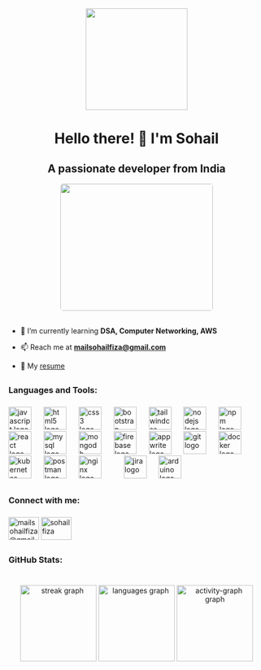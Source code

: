 <div align="center">
  <img height="200" src="https://i.postimg.cc/tCQGs93k/github-banner-1.png"  />
  <br>
</div>

### 

<h1 
style="" align="center">
Hello there! 👋 I'm Sohail
</h1>
<!-- # Hello there! 👋 I'm Md Sohail Fiza -->

<h2 
style="" align="center">
A passionate developer from India
</h2>

<div align="center" ><img src="https://i.postimg.cc/15S3x9nb/github-2.gif" height="250" width="300" style="border-radius: 5px"></div>
<br>

- 🌱 I’m currently learning **DSA, Computer Networking, AWS**

<!-- - 👨‍💻 My projects are available at [Click](https://) -->

- 📫 Reach me at **mailsohailfiza@gmail.com**

<!-- - <img src="https://icons.iconarchive.com/icons/simpleicons-team/simple/64/leetcode-icon.png" width="18" height="18" style="background: white; border-radius: 5px; pointer-events: none;"> My Leetcode [profile](https://leetcode.com/u/sohailfiza/) -->

- 📄 My [resume](https://drive.google.com/file/d/1N52d1X51PFAWcxbwdcm4mATx0Sh20JH7/view?usp=sharing)


##

<h3 align="left">Languages and Tools:</h3>

###

<div align="left">
  <img src="https://cdn.jsdelivr.net/gh/devicons/devicon/icons/javascript/javascript-original.svg" height="45" alt="javascript logo"  />
  <img width="16" />
  <img src="https://cdn.jsdelivr.net/gh/devicons/devicon/icons/html5/html5-original.svg" height="45" alt="html5 logo"  />
  <img width="16" />
  <img src="https://cdn.jsdelivr.net/gh/devicons/devicon/icons/css3/css3-original.svg" height="45" alt="css3 logo"  />
  <img width="16" />
  <img src="https://cdn.jsdelivr.net/gh/devicons/devicon/icons/bootstrap/bootstrap-original.svg" height="45" alt="bootstrap logo"  />
  <img width="16" />
  <img src="https://skillicons.dev/icons?i=tailwind" height="45" alt="tailwindcss logo"  />
  <img width="16" />
  <img src="https://cdn.simpleicons.org/nodedotjs/339933" height="45" alt="nodejs logo"  />
  <img width="16" />
  <img src="https://cdn.jsdelivr.net/gh/devicons/devicon/icons/npm/npm-original-wordmark.svg" height="45" alt="npm logo"  />
  <img width="16" />
  <img src="https://cdn.jsdelivr.net/gh/devicons/devicon/icons/react/react-original.svg" height="45" alt="react logo"  />
  <img width="16" />
  <img src="https://cdn.jsdelivr.net/gh/devicons/devicon/icons/mysql/mysql-original.svg" height="45" alt="mysql logo"  />
  <img width="16" />
  <img src="https://cdn.jsdelivr.net/gh/devicons/devicon/icons/mongodb/mongodb-original.svg" height="45" alt="mongodb logo"  />
  <img width="16" />
  <img src="https://cdn.jsdelivr.net/gh/devicons/devicon/icons/firebase/firebase-plain.svg" height="45" alt="firebase logo"  />
  <img width="16" />
  <img src="https://cdn.jsdelivr.net/gh/devicons/devicon/icons/appwrite/appwrite-original.svg" height="45" alt="appwrite logo"  />
  <img width="16" />
  <img src="https://cdn.jsdelivr.net/gh/devicons/devicon/icons/git/git-original.svg" height="45" alt="git logo"  />
  <img width="16" />
  <img src="https://cdn.jsdelivr.net/gh/devicons/devicon/icons/docker/docker-original.svg" height="45" alt="docker logo"  />
  <img width="16" />
  <img src="https://cdn.jsdelivr.net/gh/devicons/devicon/icons/kubernetes/kubernetes-plain.svg" height="45" alt="kubernetes logo"  />
  <img width="16" />
  <img src="https://cdn.simpleicons.org/postman/FF6C37" height="45" alt="postman logo"  />
  <img width="16" />
  <img src="https://cdn.jsdelivr.net/gh/devicons/devicon/icons/nginx/nginx-original.svg" height="45" alt="nginx logo"  />
  <img width="16" />
  <!-- <img src="https://skillicons.dev/icons?i=aws" height="45" alt="amazonwebservices logo"  /> -->
  <img width="16" />
  <img src="https://cdn.jsdelivr.net/gh/devicons/devicon/icons/jira/jira-original.svg" height="45" alt="jira logo"  />
  <img width="16" />
  <img src="https://cdn.jsdelivr.net/gh/devicons/devicon/icons/arduino/arduino-original.svg" height="45" alt="arduino logo"  />
</div>

##

<h3 align="left">Connect with me:</h3>

###

<p align="left">
<a href="mailto:mailsohailfiza@gmail.com" target="blank"><img align="center" src="https://raw.githubusercontent.com/maurodesouza/profile-readme-generator/master/src/assets/icons/social/gmail/default.svg" alt="mailsohailfiza@gmail.com" height="45" width="60" /></a>
<a href="https://linkedin.com/in/sohailfiza" target="blank"><img align="center" src="https://raw.githubusercontent.com/maurodesouza/profile-readme-generator/master/src/assets/icons/social/linkedin/default.svg" alt="sohailfiza" height="45" width="60" /></a>
<!-- <a href="#" target="blank"><img align="center" src="https://raw.githubusercontent.com/maurodesouza/profile-readme-generator/master/src/assets/icons/social/instagram/default.svg" alt="sohailfiza" height="45" width="60" /></a> -->
<!-- <a href="https://discord.com/" target="blank"><img align="center" src="https://raw.githubusercontent.com/maurodesouza/profile-readme-generator/master/src/assets/icons/social/discord/default.svg" alt="sohailfiza" height="45" width="60" /></a> -->
<!-- <a href="https://www.leetcode.com/sohailfiza" target="blank"><img align="center" src="https://raw.githubusercontent.com/rahuldkjain/github-profile-readme-generator/master/src/images/icons/Social/leet-code.svg" alt="sohailfiza" height="45" width="60" /></a> -->
</p>


##

<h3 align="left">GitHub Stats:</h3>

###

<br clear="both">

<div align="center">
  <img src="https://streak-stats.demolab.com?user=sohailfiza&locale=en&mode=daily&theme=highcontrast&hide_border=false&border_radius=5" height="150" alt="streak graph"  />
  <!-- <img src="https://github-readme-stats.vercel.app/api?username=sohailfiza&hide_title=true&hide_rank=false&show_icons=true&include_all_commits=true&count_private=true&disable_animations=false&theme=highcontrast&locale=en&hide_border=false" height="150" alt="stats graph"  /> -->
    <img src="https://github-readme-stats.vercel.app/api/top-langs?username=sohailfiza&locale=en&hide_title=false&layout=compact&card_width=320&langs_count=5&theme=highcontrast&hide_border=false&order=2" height="150" alt="languages graph"  />
  <img src="https://github-readme-activity-graph.vercel.app/graph?username=sohailfiza&radius=16&theme=react&area=true&order=5&hide_title=true" height="150" alt="activity-graph graph"  />
</div>

###

<br clear="both">